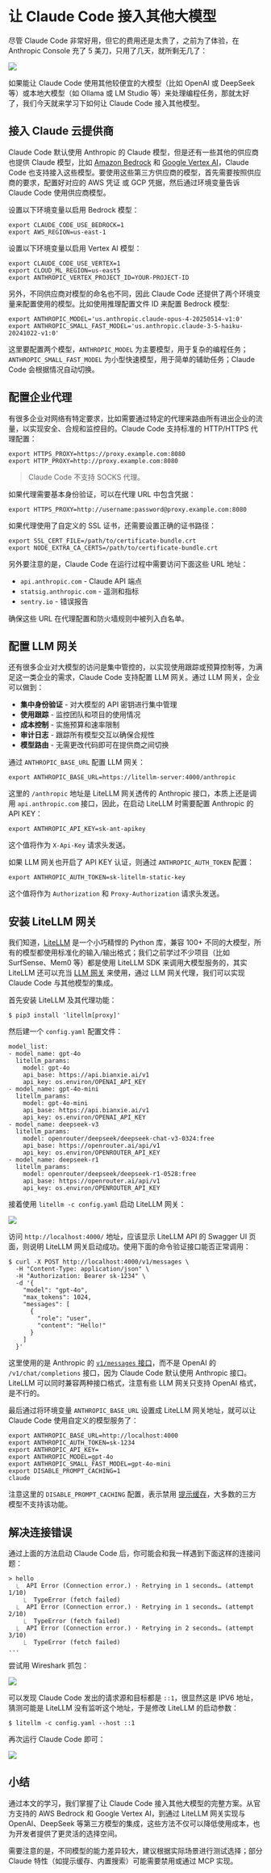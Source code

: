 # 让 Claude Code 接入其他大模型

尽管 Claude Code 非常好用，但它的费用还是太贵了，之前为了体验，在 Anthropic Console 充了 5 美刀，只用了几天，就所剩无几了：

![](./images/claude-cost.png)

如果能让 Claude Code 使用其他较便宜的大模型（比如 OpenAI 或 DeepSeek 等）或本地大模型（如 Ollama 或 LM Studio 等）来处理编程任务，那就太好了，我们今天就来学习下如何让 Claude Code 接入其他模型。

## 接入 Claude 云提供商

Claude Code 默认使用 Anthropic 的 Claude 模型，但是还有一些其他的供应商也提供 Claude 模型，比如 [Amazon Bedrock](https://docs.anthropic.com/zh-CN/docs/claude-code/amazon-bedrock) 和 [Google Vertex AI](https://docs.anthropic.com/zh-CN/docs/claude-code/google-vertex-ai)，Claude Code 也支持接入这些模型。要使用这些第三方供应商的模型，首先需要按照供应商的要求，配置好对应的 AWS 凭证 或 GCP 凭据，然后通过环境变量告诉 Claude Code 使用供应商模型。

设置以下环境变量以启用 Bedrock 模型：

```
export CLAUDE_CODE_USE_BEDROCK=1
export AWS_REGION=us-east-1
```

设置以下环境变量以启用 Vertex AI 模型：

```
export CLAUDE_CODE_USE_VERTEX=1
export CLOUD_ML_REGION=us-east5
export ANTHROPIC_VERTEX_PROJECT_ID=YOUR-PROJECT-ID
```

另外，不同供应商对模型的命名也不同，因此 Claude Code 还提供了两个环境变量来配置使用的模型。比如使用推理配置文件 ID 来配置 Bedrock 模型:

```
export ANTHROPIC_MODEL='us.anthropic.claude-opus-4-20250514-v1:0'
export ANTHROPIC_SMALL_FAST_MODEL='us.anthropic.claude-3-5-haiku-20241022-v1:0'
```

这里要配置两个模型，`ANTHROPIC_MODEL` 为主要模型，用于复杂的编程任务；`ANTHROPIC_SMALL_FAST_MODEL` 为小型快速模型，用于简单的辅助任务；Claude Code 会根据情况自动切换。

## 配置企业代理

有很多企业对网络有特定要求，比如需要通过特定的代理来路由所有进出企业的流量，以实现安全、合规和监控目的。Claude Code 支持标准的 HTTP/HTTPS 代理配置：

```
export HTTPS_PROXY=https://proxy.example.com:8080
export HTTP_PROXY=http://proxy.example.com:8080
```

> Claude Code 不支持 SOCKS 代理。

如果代理需要基本身份验证，可以在代理 URL 中包含凭据：

```
export HTTPS_PROXY=http://username:password@proxy.example.com:8080
```

如果代理使用了自定义的 SSL 证书，还需要设置正确的证书路径：

```
export SSL_CERT_FILE=/path/to/certificate-bundle.crt
export NODE_EXTRA_CA_CERTS=/path/to/certificate-bundle.crt
```

另外要注意的是，Claude Code 在运行过程中需要访问下面这些 URL 地址：

* `api.anthropic.com` - Claude API 端点
* `statsig.anthropic.com` - 遥测和指标
* `sentry.io` - 错误报告

确保这些 URL 在代理配置和防火墙规则中被列入白名单。

## 配置 LLM 网关

还有很多企业对大模型的访问是集中管控的，以实现使用跟踪或预算控制等，为满足这一类企业的需求，Claude Code 支持配置 LLM 网关。通过 LLM 网关，企业可以做到：

* **集中身份验证** - 对大模型的 API 密钥进行集中管理
* **使用跟踪** - 监控团队和项目的使用情况
* **成本控制** - 实施预算和速率限制
* **审计日志** - 跟踪所有模型交互以确保合规性
* **模型路由** - 无需更改代码即可在提供商之间切换

通过 `ANTHROPIC_BASE_URL` 配置 LLM 网关：

```
export ANTHROPIC_BASE_URL=https://litellm-server:4000/anthropic
```

这里的 `/anthropic` 地址是 LiteLLM 网关透传的 Anthropic 接口，本质上还是调用 `api.anthropic.com` 接口，因此，在启动 LiteLLM 时需要配置 Anthropic 的 API KEY：

```
export ANTHROPIC_API_KEY=sk-ant-apikey
```

这个值将作为 `X-Api-Key` 请求头发送。

如果 LLM 网关也开启了 API KEY 认证，则通过 `ANTHROPIC_AUTH_TOKEN` 配置：

```
export ANTHROPIC_AUTH_TOKEN=sk-litellm-static-key
```

这个值将作为 `Authorization` 和 `Proxy-Authorization` 请求头发送。

## 安装 LiteLLM 网关

我们知道，[LiteLLM](https://github.com/BerriAI/litellm) 是一个小巧精悍的 Python 库，兼容 100+ 不同的大模型，所有的模型都使用标准化的输入/输出格式；我们之前学过不少项目（比如 SurfSense、Mem0 等）都是使用 LiteLLM SDK 来调用大模型服务的，其实 LiteLLM 还可以充当 [LLM 网关](https://docs.litellm.ai/docs/simple_proxy) 来使用，通过 LLM 网关代理，我们可以实现 Claude Code 与其他模型的集成。

首先安装 LiteLLM 及其代理功能：

```
$ pip3 install 'litellm[proxy]'
```

然后建一个 `config.yaml` 配置文件：

```
model_list:
- model_name: gpt-4o
  litellm_params:
    model: gpt-4o
    api_base: https://api.bianxie.ai/v1
    api_key: os.environ/OPENAI_API_KEY
- model_name: gpt-4o-mini
  litellm_params:
    model: gpt-4o-mini
    api_base: https://api.bianxie.ai/v1
    api_key: os.environ/OPENAI_API_KEY
- model_name: deepseek-v3
  litellm_params:
    model: openrouter/deepseek/deepseek-chat-v3-0324:free
    api_base: https://openrouter.ai/api/v1
    api_key: os.environ/OPENROUTER_API_KEY
- model_name: deepseek-r1
  litellm_params:
    model: openrouter/deepseek/deepseek-r1-0528:free
    api_base: https://openrouter.ai/api/v1
    api_key: os.environ/OPENROUTER_API_KEY
```

接着使用 `litellm -c config.yaml` 启动 LiteLLM 网关：

![](./images/litellm-c.png)

访问 `http://localhost:4000/` 地址，应该显示 LiteLLM API 的 Swagger UI 页面，则说明 LiteLLM 网关启动成功。使用下面的命令验证接口能否正常调用：

```
$ curl -X POST http://localhost:4000/v1/messages \
  -H "Content-Type: application/json" \
  -H "Authorization: Bearer sk-1234" \
  -d '{
    "model": "gpt-4o",
    "max_tokens": 1024,
    "messages": [
      {
        "role": "user",
        "content": "Hello!"
      }
    ]
  }'
```

这里使用的是 Anthropic 的 [`v1/messages` 接口](https://docs.litellm.ai/docs/anthropic_unified)，而不是 OpenAI 的 `/v1/chat/completions` 接口，因为 Claude Code 默认使用 Anthropic 接口。LiteLLM 可以同时兼容两种接口格式，注意有些 LLM 网关只支持 OpenAI 格式，是不行的。

最后通过将环境变量 `ANTHROPIC_BASE_URL` 设置成 LiteLLM 网关地址，就可以让 Claude Code 使用自定义的模型服务了：

```
export ANTHROPIC_BASE_URL=http://localhost:4000
export ANTHROPIC_AUTH_TOKEN=sk-1234
export ANTHROPIC_API_KEY=
export ANTHROPIC_MODEL=gpt-4o
export ANTHROPIC_SMALL_FAST_MODEL=gpt-4o-mini
export DISABLE_PROMPT_CACHING=1
claude
```

注意这里的 `DISABLE_PROMPT_CACHING` 配置，表示禁用 [提示缓存](https://docs.anthropic.com/zh-CN/docs/build-with-claude/prompt-caching)，大多数的三方模型不支持该功能。

## 解决连接错误

通过上面的方法启动 Claude Code 后，你可能会和我一样遇到下面这样的连接问题：

```
> hello
  ⎿  API Error (Connection error.) · Retrying in 1 seconds… (attempt 1/10)
    ⎿  TypeError (fetch failed)
  ⎿  API Error (Connection error.) · Retrying in 1 seconds… (attempt 2/10)
    ⎿  TypeError (fetch failed)
  ⎿  API Error (Connection error.) · Retrying in 2 seconds… (attempt 3/10)
    ⎿  TypeError (fetch failed)
...
```

尝试用 Wireshark 抓包：

![](./images/wireshark.png)

可以发现 Claude Code 发出的请求源和目标都是 `::1`，很显然这是 IPV6 地址，猜测可能是 LiteLLM 没有监听这个地址，于是修改 LiteLLM 的启动参数：

```
$ litellm -c config.yaml --host ::1 
```

再次运行 Claude Code 即可：

![](./images/claude-code-litellm.png)

## 小结

通过本文的学习，我们掌握了让 Claude Code 接入其他大模型的完整方案。从官方支持的 AWS Bedrock 和 Google Vertex AI，到通过 LiteLLM 网关实现与 OpenAI、DeepSeek 等第三方模型的集成，这些方法不仅可以降低使用成本，也为开发者提供了更灵活的选择空间。

需要注意的是，不同模型的能力差异较大，建议根据实际场景进行测试选择；部分 Claude 特性（如提示缓存、内置搜索）可能需要禁用或通过 MCP 实现。
